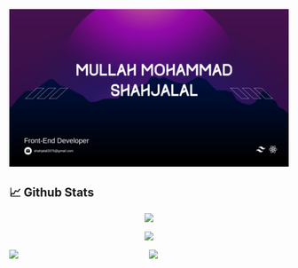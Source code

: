 <a href="https://www.linkedin.com/in/shahjalal2075/">
<img src="https://raw.githubusercontent.com/Shahjalal2075/Shahjalal2075/main/assets/shahjalal.png" />
</a>

## :chart_with_upwards_trend: Github Stats

<p align="center">
  <img width="full" src="http://github-profile-summary-cards.vercel.app/api/cards/profile-details?username=Shahjalal2075&theme=2077" />
</p>
<p align="center">
  <img width="full" src="https://github-readme-streak-stats.herokuapp.com?user=Shahjalal2075&theme=tokyonight&border_radius=16&date_format=M%20j%5B%2C%20Y%5D&card_width=500)](https://git.io/streak-stats" />
</p>

<div style="display: flex;justify-content: center">
<img width="50%" src="https://github-profile-summary-cards.vercel.app/api/cards/most-commit-language?username=shahjalal2075&theme=2077" />

  <img width="50%" src="http://github-profile-summary-cards.vercel.app/api/cards/stats?username=Shahjalal2075&theme=2077" />

</div>





